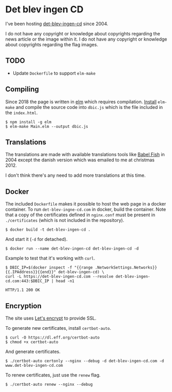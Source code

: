 # Det blev ingen CD

I've been hosting [det-blev-ingen-cd](http://det-blev-ingen-cd.com) since 2004.

I do not have any copyright or knowledge about copyrights regarding the news
article or the image within it. I do not have any copyright or knowledge about
copyrights regarding the flag images.

## TODO
* Update `Dockerfile` to support `elm-make`

## Compiling
Since 2018 the page is written in [elm](http://elm-lang.org) which requires
compilation. [Install](https://guide.elm-lang.org/install.html) `elm-make` and
compile the source code into `dbic.js` which is the file included in the
`index.html`.

```
$ npm install -g elm
$ elm-make Main.elm --output dbic.js
```

## Translations
The translations are made with available translations tools like
[Babel Fish](https://en.wikipedia.org/wiki/Babel_Fish_(website)) in 2004 except
the danish version which was emailed to me at christmas 2012.

I don't think there's any need to add more translations at this time.

## Docker

The included `Dockerfile` makes it possible to host the web page in a docker
container. To run `det-blev-ingne-cd.com` in docker, build the container. Note
that a copy of the certificates defined in `nginx.conf` must be present in
`./certificates` (which is not included in the repository).
```
$ docker build -t det-blev-ingen-cd .
```

And start it (`-d` for detached).
```
$ docker run --name det-blev-ingen-cd det-blev-ingen-cd -d
```

Example to test that it's working with `curl`.
```
$ DBIC_IP=$(docker inspect -f "{{range .NetworkSettings.Networks}}{{.IPAddress}}{{end}}" det-blev-ingen-cd) \
curl -L https://det-blev-ingen-cd.com --resolve det-blev-ingen-cd.com:443:$DBIC_IP | head -n1

HTTP/1.1 200 OK
```

## Encryption
The site uses [Let's encrypt](https://letsencrypt.org) to provide SSL.

To generate new certificates, install `certbot-auto`.
```
$ curl -O https://dl.eff.org/certbot-auto
$ chmod +x certbot-auto
```

And generate certificates.
```
$ ./certbot-auto certonly --nginx --debug -d det-blev-ingen-cd.com -d www.det-blev-ingen-cd.com
```

To renew certificates, just use the `renew` flag.
```
$ ./certbot-auto renew --nginx --debug
```
